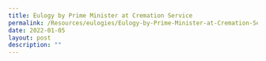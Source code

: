 ```yaml
---
title: Eulogy by Prime Minister at Cremation Service
permalink: /Resources/eulogies/Eulogy-by-Prime-Minister-at-Cremation-Service
date: 2022-01-05
layout: post
description: ""
---
```


